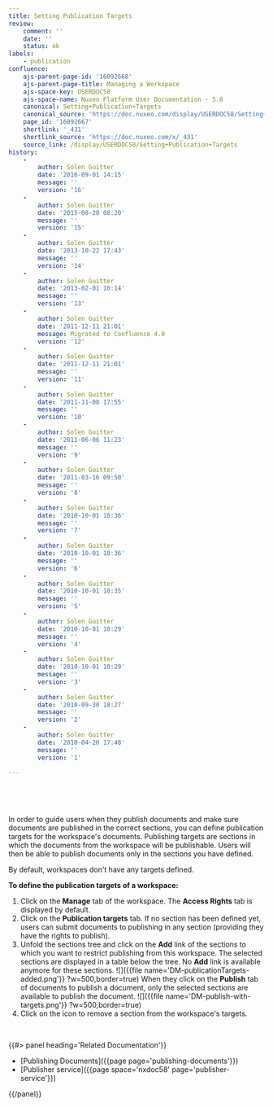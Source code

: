 ```yaml
---
title: Setting Publication Targets
review:
    comment: ''
    date: ''
    status: ok
labels:
    - publication
confluence:
    ajs-parent-page-id: '16092668'
    ajs-parent-page-title: Managing a Workspace
    ajs-space-key: USERDOC58
    ajs-space-name: Nuxeo Platform User Documentation - 5.8
    canonical: Setting+Publication+Targets
    canonical_source: 'https://doc.nuxeo.com/display/USERDOC58/Setting+Publication+Targets'
    page_id: '16092667'
    shortlink: '_431'
    shortlink_source: 'https://doc.nuxeo.com/x/_431'
    source_link: /display/USERDOC58/Setting+Publication+Targets
history:
    - 
        author: Solen Guitter
        date: '2016-09-01 14:15'
        message: ''
        version: '16'
    - 
        author: Solen Guitter
        date: '2015-08-28 08:20'
        message: ''
        version: '15'
    - 
        author: Solen Guitter
        date: '2013-10-22 17:43'
        message: ''
        version: '14'
    - 
        author: Solen Guitter
        date: '2013-02-01 10:14'
        message: ''
        version: '13'
    - 
        author: Solen Guitter
        date: '2011-12-11 21:01'
        message: Migrated to Confluence 4.0
        version: '12'
    - 
        author: Solen Guitter
        date: '2011-12-11 21:01'
        message: ''
        version: '11'
    - 
        author: Solen Guitter
        date: '2011-11-08 17:55'
        message: ''
        version: '10'
    - 
        author: Solen Guitter
        date: '2011-06-06 11:23'
        message: ''
        version: '9'
    - 
        author: Solen Guitter
        date: '2011-03-16 09:50'
        message: ''
        version: '8'
    - 
        author: Solen Guitter
        date: '2010-10-01 10:36'
        message: ''
        version: '7'
    - 
        author: Solen Guitter
        date: '2010-10-01 10:36'
        message: ''
        version: '6'
    - 
        author: Solen Guitter
        date: '2010-10-01 10:35'
        message: ''
        version: '5'
    - 
        author: Solen Guitter
        date: '2010-10-01 10:29'
        message: ''
        version: '4'
    - 
        author: Solen Guitter
        date: '2010-10-01 10:29'
        message: ''
        version: '3'
    - 
        author: Solen Guitter
        date: '2010-09-30 18:27'
        message: ''
        version: '2'
    - 
        author: Solen Guitter
        date: '2010-04-20 17:48'
        message: ''
        version: '1'

---
```

&nbsp;

&nbsp;

In order to guide users when they publish documents and make sure documents are published in the correct sections, you can define publication targets for the workspace's documents. Publishing targets are sections in which the documents from the workspace will be publishable. Users will then be able to publish documents only in the sections you have defined.

By default, workspaces don't have any targets defined.

**To define the publication targets of a workspace:**

1.  Click on the **Manage** tab of the workspace.
    The **Access Rights** tab is displayed by default.
2.  Click on the **Publication targets** tab.
    If no section has been defined yet, users can submit documents to publishing in any section (providing they have the rights to publish).
3.  Unfold the sections tree and click on the **Add** link of the sections to which you want to restrict publishing from this workspace.
    The selected sections are displayed in a table below the tree. No **Add** link is available anymore for these sections.
    ![]({{file name='DM-publicationTargets-added.png'}} ?w=500,border=true)
    When they click on the **Publish** tab of documents to publish a document, only the selected sections are available to publish the document.
    ![]({{file name='DM-publish-with-targets.png'}} ?w=500,border=true)
4.  Click on the icon to remove a section from the workspace's targets.

&nbsp;

<div class="row" data-equalizer data-equalize-on="medium"><div class="column medium-6">{{#> panel heading='Related Documentation'}}

*   [Publishing Documents]({{page page='publishing-documents'}})
*   [Publisher service]({{page space='nxdoc58' page='publisher-service'}})

{{/panel}}</div><div class="column medium-6">

&nbsp;

</div></div>